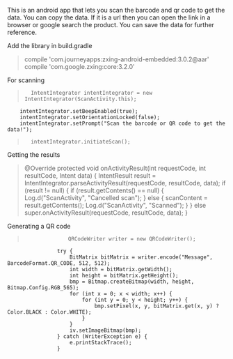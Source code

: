 This is an android app that lets you scan the barcode and qr code to get the data. You can copy the data. If it is a url then you can open the link in a browser or google search the product. You can save the data for further reference.

Add the library in build.gradle
> compile 'com.journeyapps:zxing-android-embedded:3.0.2@aar'
  compile 'com.google.zxing:core:3.2.0'

For scanning
>       IntentIntegrator intentIntegrator = new IntentIntegrator(ScanActivity.this);
        intentIntegrator.setBeepEnabled(true);
        intentIntegrator.setOrientationLocked(false);
        intentIntegrator.setPrompt("Scan the barcode or QR code to get the data!");
>       intentIntegrator.initiateScan();

Getting the results
>   @Override
    protected void onActivityResult(int requestCode, int resultCode, Intent data) {
        IntentResult result = IntentIntegrator.parseActivityResult(requestCode, resultCode, data);
        if (result != null) {
            if (result.getContents() == null) {
                Log.d("ScanActivity", "Cancelled scan");
            } else {
                scanContent = result.getContents();
                Log.d("ScanActivity", "Scanned");
            }
        } else
            super.onActivityResult(requestCode, resultCode, data);
>   }

Generating a QR code
>                   QRCodeWriter writer = new QRCodeWriter();
                    try {
                        BitMatrix bitMatrix = writer.encode("Message", BarcodeFormat.QR_CODE, 512, 512);
                        int width = bitMatrix.getWidth();
                        int height = bitMatrix.getHeight();
                        bmp = Bitmap.createBitmap(width, height, Bitmap.Config.RGB_565);
                        for (int x = 0; x < width; x++) {
                            for (int y = 0; y < height; y++) {
                                bmp.setPixel(x, y, bitMatrix.get(x, y) ? Color.BLACK : Color.WHITE);
                            }
                        }
                        iv.setImageBitmap(bmp);
                    } catch (WriterException e) {
                        e.printStackTrace();
                    }
>
